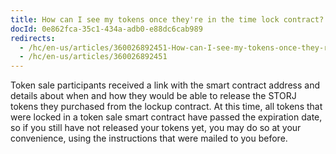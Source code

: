 ```yaml
---
title: How can I see my tokens once they're in the time lock contract?
docId: 0e862fca-35c1-434a-adb0-e88dc6cab989
redirects:
  - /hc/en-us/articles/360026892451-How-can-I-see-my-tokens-once-they-re-in-the-time-lock-contract
  - /hc/en-us/articles/360026892451
---
```

Token sale participants received a link with the smart contract address and details about when and how they would be able to release the STORJ tokens they purchased from the lockup contract. At this time, all tokens that were locked in a token sale smart contract have passed the expiration date, so if you still have not released your tokens yet, you may do so at your convenience, using the instructions that were mailed to you before.